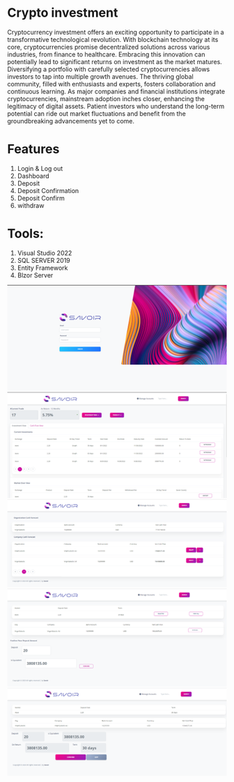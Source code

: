 # Crypto investment
Cryptocurrency investment offers an exciting opportunity to participate in a transformative technological revolution. With blockchain technology at its core, cryptocurrencies promise decentralized solutions across various industries, from finance to healthcare. Embracing this innovation can potentially lead to significant returns on investment as the market matures. Diversifying a portfolio with carefully selected cryptocurrencies allows investors to tap into multiple growth avenues. The thriving global community, filled with enthusiasts and experts, fosters collaboration and continuous learning. As major companies and financial institutions integrate cryptocurrencies, mainstream adoption inches closer, enhancing the legitimacy of digital assets. Patient investors who understand the long-term potential can ride out market fluctuations and benefit from the groundbreaking advancements yet to come.

# Features
1. Login & Log out
2. Dashboard
3. Deposit
4. Deposit Confirmation
5. Deposit Confirm
6. withdraw

# Tools: 
1. Visual Studio 2022
3. SQL SERVER 2019
4. Entity Framework
5. Blzor Server

![login](login.png)
![login](dashboard.png)
![login](diposit.png)
![login](deposit_confirmation.png)
![login](deposit_confirm.png)
